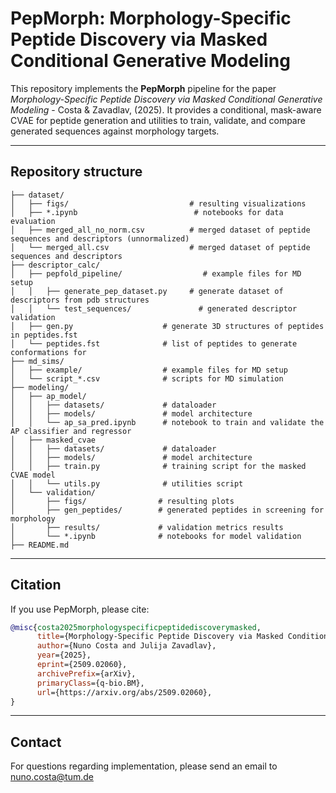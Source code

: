 # PepMorph: Morphology-Specific Peptide Discovery via Masked Conditional Generative Modeling

This repository implements the **PepMorph** pipeline for the paper *Morphology-Specific Peptide Discovery via Masked Conditional Generative Modeling* - Costa & Zavadlav, (2025). It provides a conditional, mask-aware CVAE for peptide generation and utilities to train, validate, and compare generated sequences against morphology targets.

---

## Repository structure

```
├── dataset/
│   ├── figs/                           # resulting visualizations
│   ├── *.ipynb                          # notebooks for data evaluation
│   ├── merged_all_no_norm.csv          # merged dataset of peptide sequences and descriptors (unnormalized)
│   └── merged_all.csv                  # merged dataset of peptide sequences and descriptors
├── descriptor_calc/
│   ├── pepfold_pipeline/                  # example files for MD setup
│   │   ├── generate_pep_dataset.py     # generate dataset of descriptors from pdb structures
│   │   └── test_sequences/               # generated descriptor validation
│   ├── gen.py                    # generate 3D structures of peptides in peptides.fst
│   └── peptides.fst              # list of peptides to generate conformations for
├── md_sims/
│   ├── example/                  # example files for MD setup
│   └── script_*.csv              # scripts for MD simulation
├── modeling/
│   ├── ap_model/
│   │   ├── datasets/             # dataloader
│   │   ├── models/               # model architecture
│   │   └── ap_sa_pred.ipynb      # notebook to train and validate the AP classifier and regressor
│   ├── masked_cvae  
│   │   ├── datasets/             # dataloader
│   │   ├── models/               # model architecture
│   │   ├── train.py              # training script for the masked CVAE model
│   │   └── utils.py              # utilities script
│   └── validation/
│       ├── figs/                # resulting plots
│       ├── gen_peptides/        # generated peptides in screening for morphology
│       ├── results/             # validation metrics results
│       └── *.ipynb              # notebooks for model validation
├── README.md
```

---

## Citation

If you use PepMorph, please cite:

```bibtex
@misc{costa2025morphologyspecificpeptidediscoverymasked,
      title={Morphology-Specific Peptide Discovery via Masked Conditional Generative Modeling}, 
      author={Nuno Costa and Julija Zavadlav},
      year={2025},
      eprint={2509.02060},
      archivePrefix={arXiv},
      primaryClass={q-bio.BM},
      url={https://arxiv.org/abs/2509.02060}, 
}
```
---

## Contact

For questions regarding implementation, please send an email to nuno.costa@tum.de

